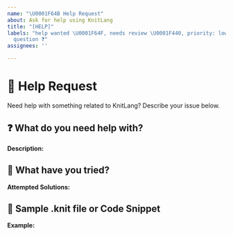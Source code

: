 ```yaml
---
name: "\U0001F64B Help Request"
about: Ask for help using KnitLang
title: "[HELP]"
labels: "help wanted \U0001F64F, needs review \U0001F440, priority: low \U0001F9CA,
  question ❓"
assignees: ''

---
```


<!--
Title: 🙋 Help Request
Description: Ask for help using KnitLang
-->

# 🙋 Help Request

Need help with something related to KnitLang? Describe your issue below.

## ❓ What do you need help with?

<!-- Clearly describe the issue you're facing or what you need assistance with -->
**Description:**

## 🧪 What have you tried?

<!-- Explain what you've already done to troubleshoot or solve the issue -->
**Attempted Solutions:**

## 📄 Sample .knit file or Code Snippet

<!-- Optional: share a code example or error message -->
**Example:**
